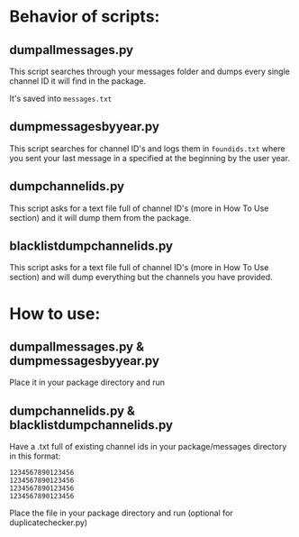 # Behavior of scripts:
## dumpallmessages.py
This script searches through your messages folder and dumps every single channel ID it will find in the package.

It's saved into `messages.txt`
## dumpmessagesbyyear.py
This script searches for channel ID's and logs them in `foundids.txt` where you sent your last message in a specified at the beginning by the user year.
## dumpchannelids.py
This script asks for a text file full of channel ID's (more in How To Use section) and it will dump them from the package.
## blacklistdumpchannelids.py
This script asks for a text file full of channel ID's (more in How To Use section) and will dump everything but the channels you have provided.
# How to use:
## dumpallmessages.py & dumpmessagesbyyear.py
Place it in your package directory and run
## dumpchannelids.py & blacklistdumpchannelids.py
Have a .txt full of existing channel ids in your package/messages directory in this format:

```
1234567890123456
1234567890123456
1234567890123456
1234567890123456
```

Place the file in your package directory and run (optional for duplicatechecker.py)

